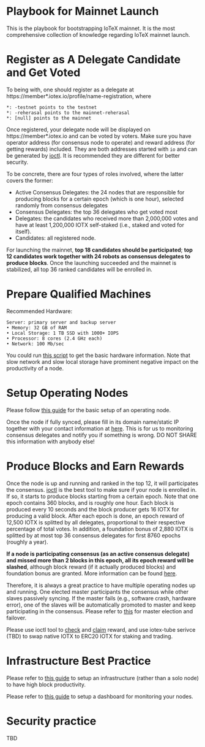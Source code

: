 # Playbook for Mainnet Launch

This is the playbook for bootstrapping IoTeX mainnet. It is the most comprehensive collection of knowledge regarding IoTeX mainnet launch.

# Register as A Delegate Candidate and Get Voted
To being with, one should register as a delegate at https://member*.iotex.io/profile/name-registration, where
```
*: -testnet points to the testnet
*: -reherasal points to the mainnet-reherasal
*: [null] points to the mainnet
```
Once registered, your delegate node will be displayed on https://member*.iotex.io and can be voted by voters. Make sure you have operator address (for consensus node to operate) and reward address (for getting rewards) included. They are both addresses started with `io` and can be generated by [ioctl](https://docs.iotex.io/#create-account-s). It is recommended they are different for better security.

To be concrete, there are four types of roles involved, where the latter covers the former:
- Active Consensus Delegates: the 24 nodes that are responsible for producing blocks for a certain epoch (which is one hour), selected randomly from consensus delegates
- Consensus Delegates: the top 36 delegates who get voted most
- Delegates: the candidates who received more than 2,000,000 votes and have at least 1,200,000 IOTX self-staked (i.e., staked and voted for itself).
- Candidates: all registered node.

For launching the mainnet, **top 18 candidates should be participated**; **top 12 candidates work together with 24 robots as consensus delegates to produce blocks**. Once the launching succeeded and the mainnet is stabilized, all top 36 ranked candidates will be enrolled in.

# Prepare Qualified Machines
Recommended Hardware:
```  
Server: primary server and backup server
• Memory: 32 GB of RAM
• Local Storage: 1 TB SSD with 1000+ IOPS
• Processor: 8 cores (2.4 GHz each)
• Network: 100 Mb/sec
```

You could run [this script](https://raw.githubusercontent.com/iotexproject/iotex-bootstrap/master/scripts/get_systemstat.sh) to get the basic hardware information. Note that slow network and slow local storage have prominent negative impact on the productivity of a node.

# Setup Operating Nodes
Please follow [this guide](https://github.com/iotexproject/iotex-bootstrap/blob/master/README.md) for the basic setup of an operating node.

Once the node if fully synced, please fill in its domain name/static IP together with your contact information at [here](https://member.iotex.io/profile/technical/). This is for us to monitoring consensus delegates and notify you if something is wrong. DO NOT SHARE this information with anybody else!

# Produce Blocks and Earn Rewards
Once the node is up and running and ranked in the top 12, it will participates the consensus. [ioctl](https://docs.iotex.io/#cli-command-line-interface) is the best tool to make sure if your node is enrolled in. If so, it starts to produce blocks starting from a certain epoch. Note that one epoch contains 360 blocks, and is roughly one hour. Each block is produced every 10 seconds and the block producer gets 16 IOTX for producing a valid block. After each epoch is done, an epoch reward of 12,500 IOTX is splitted by all delegates, proportional to their respective percentage of total votes. In addition, a foundation bonus of 2,880 IOTX is splitted by at most top 36 consensus delegates for first 8760 epochs (roughly a year).

**If a node is participating consensus (as an active consensus delegate) and missed more than 2 blocks in this epoch, all its epoch reward will be slashed**, although block reward (if it actually produced blocks) and foundation bonus are granted. More information can be found [here](https://iotex.io/consensus-delegate-handbook.pdf).

Therefore, it is always a great practice to have multiple operating nodes up and running. One elected master participants the consensus while other slaves passively syncing. If the master fails (e.g., software crash, hardware error), one of the slaves will be automatically promoted to master and keep participating in the consensus. Please refer to [this](infra/infraguide.md#high-availability) for master election and failover.

Please use ioctl tool to [check](https://docs.iotex.io/#query-reward) and [claim](https://docs.iotex.io/#claim-reward) reward, and use iotex-tube serivce (TBD) to swap native IOTX to ERC20 IOTX for staking and trading.

# Infrastructure Best Practice
Please refer to [this guide](https://github.com/iotexproject/iotex-bootstrap/blob/master/infra/infraguide.md) to setup an infrastructure (rather than a solo node) to have high block productivity.

Please refer to [this guide](https://github.com/iotexproject/iotex-bootstrap/tree/master/infra/monitoring) to setup a dashboard for monitoring your nodes.

# Security practice
TBD
